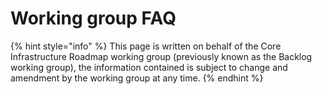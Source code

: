 # Working group FAQ

{% hint style="info" %}
This page is written on behalf of the Core Infrastructure Roadmap working group (previously known as the Backlog working group), the information contained is subject to change and amendment by the working group at any time.
{% endhint %}

